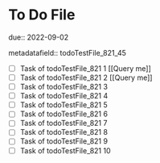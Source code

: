 # To Do File

due:: 2022-09-02

metadatafield:: todoTestFile_821_45

- [ ] Task of todoTestFile_821 1 [[Query me]]
- [ ] Task of todoTestFile_821 2 [[Query me]]
- [ ] Task of todoTestFile_821 3
- [ ] Task of todoTestFile_821 4
- [ ] Task of todoTestFile_821 5
- [ ] Task of todoTestFile_821 6
- [ ] Task of todoTestFile_821 7
- [ ] Task of todoTestFile_821 8
- [ ] Task of todoTestFile_821 9
- [ ] Task of todoTestFile_821 10